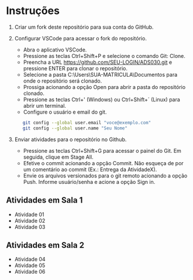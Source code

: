 # Instruções

1. Criar um fork deste repositório para sua conta do GitHub.
2. Configurar VSCode para acessar o fork do repositório.

   - Abra o aplicativo VSCode.
   - Pressione as teclas Ctrl+Shift+P e selecione o comando Git: Clone.
   - Preencha a URL <https://github.com/SEU-LOGIN/ADS030.git> e pressione ENTER para clonar o repositório.
   - Selecione a pasta C:\Users\SUA-MATRICULA\Documentos para onde o repositório será clonado.
   - Prossiga acionando a opção Open para abrir a pasta do repositório clonado.
   - Pressione as teclas Ctrl+' (Windows) ou Ctrl+Shift+´ (Linux) para abrir um terminal.
   - Configure o usuário e email do git.

   ```bash
      git config --global user.email "voce@exemplo.com"
      git config --global user.name "Seu Nome"
   ```

3. Enviar atividades para o repositório no Github.

   - Pressione as teclas Ctrl+Shift+G para acessar o painel do Git. Em seguida, clique em Stage All.
   - Efetive o commit acionando a opção Commit. Não esqueça de por um comentário ao commit (Ex.: Entrega da AtividadeX).
   - Envie os arquivos versionados para o git remoto acionando a opção Push. Informe usuário/senha e acione a opção Sign in.
  
## Atividades em Sala 1

- Atividade 01
- Atividade 02
- Atividade 03

## Atividades em Sala 2

- Atividade 04
- Atividade 05
- Atividade 06
